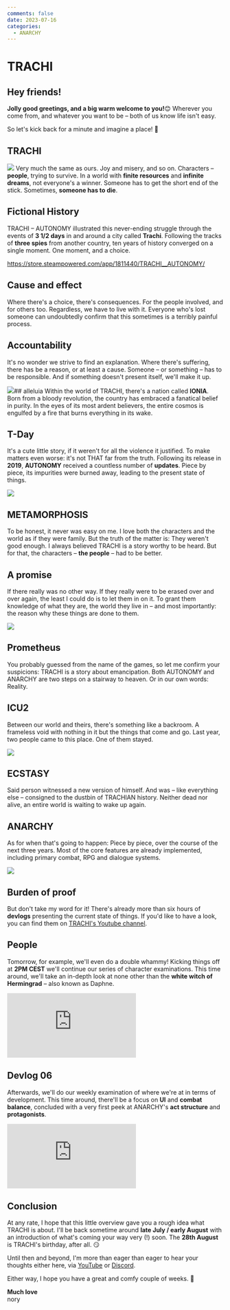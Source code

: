 ```yaml
---
comments: false
date: 2023-07-16
categories:
  - ANARCHY
---
```


# TRACHI

## Hey friends!

**Jolly good greetings, and a big warm welcome to you!**😊
Wherever you come from, and whatever you want to be – both of us know life isn't easy.

So let's kick back for a minute and imagine a place! 👀

## TRACHI
![](../../../../../assets/blog/images/steam/2025/1b30bba58b5ff166449fa3b6d919df0d01719d7c.png)
Very much the same as ours. Joy and misery, and so on. Characters – **people**, trying to survive. In a world with **finite resources** and **infinite dreams**, not everyone's a winner. Someone has to get the short end of the stick. Sometimes, **someone has to die**.

## Fictional History
TRACHI – AUTONOMY illustrated this never-ending struggle through the events of **3 1/2 days** in and around a city called **Trachi**. Following the tracks of **three spies** from another country, ten years of history converged on a single moment. One moment, and a choice.

https://store.steampowered.com/app/1811440/TRACHI__AUTONOMY/

## Cause and effect
Where there's a choice, there's consequences. For the people involved, and for others too. Regardless, we have to live with it. Everyone who's lost someone can undoubtedly confirm that this sometimes is a terribly painful process.

## Accountability
It's no wonder we strive to find an explanation. Where there's suffering, there has be a reason, or at least a cause. Someone – or something – has to be responsible. And if something doesn't present itself, we'll make it up.

![](../../../../../assets/blog/images/steam/2023/5effac79e10c877ade8f4a15bebcf86abce559b0.png)## alleluia
Within the world of TRACHI, there's a nation called **IONIA**. Born from a bloody revolution, the country has embraced a fanatical belief in purity. In the eyes of its most ardent believers, the entire cosmos is engulfed by a fire that burns everything in its wake.

## T-Day
It's a cute little story, if it weren't for all the violence it justified. To make matters even worse: it's not THAT far from the truth. Following its release in **2019**, **AUTONOMY** received a countless number of **updates**. Piece by piece, its impurities were burned away, leading to the present state of things.

![](../../../../../assets/blog/images/steam/2023/c80cfaa01d8e3edb3b39c93cf7e716c890bece26.png)
## METAMORPHOSIS
To be honest, it never was easy on me. I love both the characters and the world as if they were family. But the truth of the matter is: They weren't good enough. I always believed TRACHI is a story worthy to be heard. But for that, the characters – **the people** – had to be better.

## A promise
If there really was no other way. If they really were to be erased over and over again, the least I could do is to let them in on it. To grant them knowledge of what they are, the world they live in – and most importantly: the reason why these things are done to them.

![](../../../../../assets/blog/images/steam/2023/4a119f411b28c7b71d4cec0d3c3995f8bb1d6c2a.png)
## Prometheus
You probably guessed from the name of the games, so let me confirm your suspicions: TRACHI is a story about emancipation. Both AUTONOMY and ANARCHY are two steps on a stairway to heaven. Or in our own words: Reality.

## ICU2
Between our world and theirs, there's something like a backroom. A frameless void with nothing in it but the things that come and go. Last year, two people came to this place. One of them stayed.

![](../../../../../assets/blog/images/steam/2023/24731ecef011702676d4c7d1fa56fc86aaf7a709.png)
## ECSTASY
Said person witnessed a new version of himself. And was – like everything else – consigned to the dustbin of TRACHIAN history. Neither dead nor alive, an entire world is waiting to wake up again.

## ANARCHY
As for when that's going to happen: Piece by piece, over the course of the next three years. Most of the core features are already implemented, including primary combat, RPG and dialogue systems.

![](../../../../../assets/blog/images/steam/2023/41a056838a27a68efa8c5256f328256aa77a7ab7.png)
## Burden of proof
But don't take my word for it! There's already more than six hours of **devlogs** presenting the current state of things. If you'd like to have a look, you can find them on [TRACHI's Youtube channel](https://www.youtube.com/@trachi/streams).

## People
Tomorrow, for example, we'll even do a double whammy! Kicking things off at **2PM CEST** we'll continue our series of character examinations. This time around, we'll take an in-depth look at none other than the **white witch of Hermingrad** – also known as Daphne.

<div class="md-embed md-embed--16-9">
<iframe allowfullscreen="" frameborder="0" src="https://www.youtube.com/embed/e-8B-3-QTcU"></iframe>
</div>

## Devlog 06
Afterwards, we'll do our weekly examination of where we're at in terms of development. This time around, there'll be a focus on **UI** and **combat balance**, concluded with a very first peek at ANARCHY's **act structure** and **protagonists**.

<div class="md-embed md-embed--16-9">
<iframe allowfullscreen="" frameborder="0" src="https://www.youtube.com/embed/wobc4plbguw"></iframe>
</div>

## Conclusion
At any rate, I hope that this little overview gave you a rough idea what TRACHI is about. I'll be back sometime around **late July / early August** with an introduction of what's coming your way very (!) soon. The **28th August** is TRACHI's birthday, after all. 😏

Until then and beyond, I'm more than eager than eager to hear your thoughts either here, via [YouTube](https://www.youtube.com/@trachi) or [Discord](https://discord.gg/SvaYDEUasg). 

Either way, I hope you have a great and comfy couple of weeks. 🌴

**Much love**  
nory
